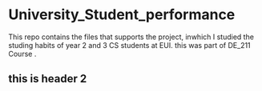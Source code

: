 # University_Student_performance
This repo contains the files that supports the project, inwhich I studied the studing habits of year 2 and 3 CS students at EUI. this was part of DE_211 Course .
## this is header 2

